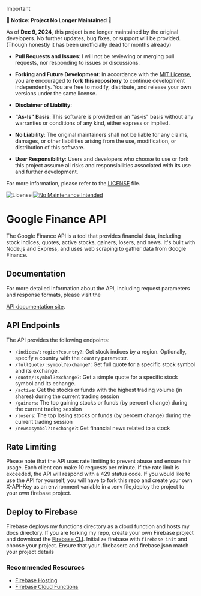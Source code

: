 >[!IMPORTANT]
>**🚨 Notice: Project No Longer Maintained 🚨**
>
>As of **Dec 9, 2024**, this project is no longer maintained by the original developers. No further updates, bug fixes, or support will be provided. (Though honestly it has been unofficially dead for months already)
>
>- **Pull Requests and Issues**: I will not be reviewing or merging pull requests, nor responding to issues or discussions.
>
>- **Forking and Future Development**: In accordance with the [MIT License](LICENSE), you are encouraged to **fork this repository** to continue development independently. You are free to modify, distribute, and release your own versions under the same license.
>
>- **Disclaimer of Liability**:
>  - **"As-Is" Basis**: This software is provided on an "as-is" basis without any warranties or conditions of any kind, either express or implied.
>  - **No Liability**: The original maintainers shall not be liable for any claims, damages, or other liabilities arising from the use, modification, or distribution of this software.
>  - **User Responsibility**: Users and developers who choose to use or fork this project assume all risks and responsibilities associated with its use and further development.
>
>For more information, please refer to the [LICENSE](LICENSE) file.
>
>![License](https://img.shields.io/badge/license-MIT-blue.svg?style=plastic)
[![No Maintenance Intended](http://unmaintained.tech/badge.svg)](http://unmaintained.tech/)


# Google Finance API

The Google Finance API is a tool that provides financial data, including stock indices, quotes, active stocks, gainers, losers, and news. It's built with Node.js and Express, and uses web scraping to gather data from Google Finance.

## Documentation

For more detailed information about the API, including request parameters and response formats, please visit the

[API documentation site](https://gfinance-api-doc.web.app/).

## API Endpoints

The API provides the following endpoints:

- `/indices/:region?country?`: Get stock indices by a region. Optionally, specify a country with the `country` parameter.
- `/fullQuote/:symbol?exchange?`: Get full quote for a specific stock symbol and its exchange.
- `/quote/:symbol?exchange?`: Get a simple quote for a specific stock symbol and its echange.
- `/active`: Get the stocks or funds with the highest trading volume (in shares) during the current trading session
- `/gainers`: The top gaining stocks or funds (by percent change) during the current trading session
- `/losers`: The top losing stocks or funds (by percent change) during the current trading session
- `/news:symbol?:exchange?`: Get financial news related to a stock

## Rate Limiting

Please note that the API uses rate limiting to prevent abuse and ensure fair usage. Each client can make 10 requests per minute. If the rate limit is exceeded, the API will respond with a 429 status code.
If you would like to use the API for yourself, you will have to fork this repo and create your own X-API-Key as an environment variable in a .env file,deploy the project to your own firebase project.

## Deploy to Firebase

Firebase deploys my functions directory as a cloud function and hosts my docs directory. If you are forking my repo, create your own Firebase project and download the [Firebase CLI](https://firebase.google.com/docs/cli/). 
Initialize firebase with `firebase init` and choose your project. Ensure that your .firebaserc and firebase.json match your project details

### Recommended Resources

- [Firebase Hosting](https://youtu.be/5n1-wQFoZtU?si=M8qkJyTWvr8cE-T8)
- [Firebase Cloud Functions](https://youtu.be/LW26kpjGl2c?si=f4dKzsUJSc7zzuK4)

